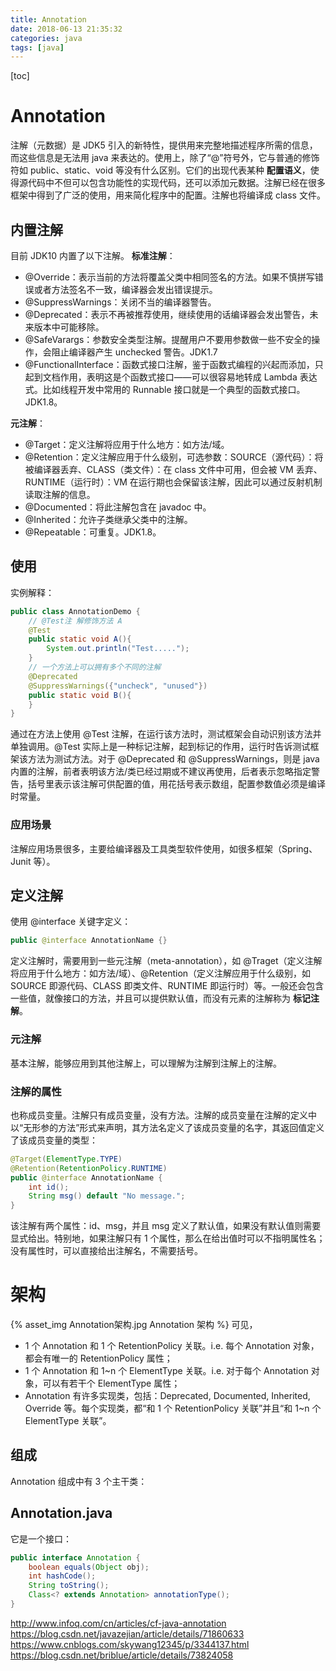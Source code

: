 ```yaml
---
title: Annotation
date: 2018-06-13 21:35:32
categories: java
tags: [java]
---
```

[toc]
# Annotation 
注解（元数据）是 JDK5 引入的新特性，提供用来完整地描述程序所需的信息，而这些信息是无法用 java 来表达的。使用上，除了“@”符号外，它与普通的修饰符如 public、static、void 等没有什么区别。它们的出现代表某种 **配置语义**，使得源代码中不但可以包含功能性的实现代码，还可以添加元数据。注解已经在很多框架中得到了广泛的使用，用来简化程序中的配置。注解也将编译成 class 文件。

## 内置注解
目前 JDK10 内置了以下注解。
**标准注解**：
* @Override：表示当前的方法将覆盖父类中相同签名的方法。如果不慎拼写错误或者方法签名不一致，编译器会发出错误提示。
* @SuppressWarnings：关闭不当的编译器警告。
* @Deprecated：表示不再被推荐使用，继续使用的话编译器会发出警告，未来版本中可能移除。
* @SafeVarargs：参数安全类型注解。提醒用户不要用参数做一些不安全的操作，会阻止编译器产生 unchecked 警告。JDK1.7
* @FunctionalInterface：函数式接口注解，鉴于函数式编程的兴起而添加，只起到文档作用，表明这是个函数式接口——可以很容易地转成 Lambda 表达式。比如线程开发中常用的 Runnable 接口就是一个典型的函数式接口。JDK1.8。

**元注解**：
* @Target：定义注解将应用于什么地方：如方法/域。
* @Retention：定义注解应用于什么级别，可选参数：SOURCE（源代码）：将被编译器丢弃、CLASS（类文件）：在 class 文件中可用，但会被 VM 丢弃、RUNTIME（运行时）：VM 在运行期也会保留该注解，因此可以通过反射机制读取注解的信息。
* @Documented：将此注解包含在 javadoc 中。
* @Inherited：允许子类继承父类中的注解。
* @Repeatable：可重复。JDK1.8。

## 使用
实例解释：
```java 注解的简单使用
public class AnnotationDemo {
    // @Test注 解修饰方法 A
    @Test
    public static void A(){
        System.out.println("Test.....");
    }
    // 一个方法上可以拥有多个不同的注解
    @Deprecated
    @SuppressWarnings({"uncheck", "unused"})
    public static void B(){
    }
}
```
通过在方法上使用 @Test 注解，在运行该方法时，测试框架会自动识别该方法并单独调用。@Test 实际上是一种标记注解，起到标记的作用，运行时告诉测试框架该方法为测试方法。对于 @Deprecated 和 @SuppressWarnings，则是 java 内置的注解，前者表明该方法/类已经过期或不建议再使用，后者表示忽略指定警告，括号里表示该注解可供配置的值，用花括号表示数组，配置参数值必须是编译时常量。

### 应用场景
注解应用场景很多，主要给编译器及工具类型软件使用，如很多框架（Spring、Junit 等）。

## 定义注解
使用 @interface 关键字定义：
```java
public @interface AnnotationName {}
```
定义注解时，需要用到一些元注解（meta-annotation），如 @Traget（定义注解将应用于什么地方：如方法/域）、@Retention（定义注解应用于什么级别，如 SOURCE 即源代码、CLASS 即类文件、RUNTIME 即运行时）等。一般还会包含一些值，就像接口的方法，并且可以提供默认值，而没有元素的注解称为 **标记注解**。

### 元注解
基本注解，能够应用到其他注解上，可以理解为注解到注解上的注解。

### 注解的属性
也称成员变量。注解只有成员变量，没有方法。注解的成员变量在注解的定义中以“无形参的方法”形式来声明，其方法名定义了该成员变量的名字，其返回值定义了该成员变量的类型：
```java
@Target(ElementType.TYPE)
@Retention(RetentionPolicy.RUNTIME)
public @interface AnnotationName {
    int id();
    String msg() default "No message.";
}
```
该注解有两个属性：id、msg，并且 msg 定义了默认值，如果没有默认值则需要显式给出。特别地，如果注解只有 1 个属性，那么在给出值时可以不指明属性名；没有属性时，可以直接给出注解名，不需要括号。


# 架构
{% asset_img Annotation架构.jpg Annotation 架构 %}
可见，
* 1 个 Annotation 和 1 个 RetentionPolicy 关联。i.e. 每个 Annotation 对象，都会有唯一的 RetentionPolicy 属性；
* 1 个 Annotation 和 1~n 个 ElementType 关联。i.e. 对于每个 Annotation 对象，可以有若干个 ElementType 属性；
* Annotation 有许多实现类，包括：Deprecated, Documented, Inherited, Override 等。每个实现类，都“和 1 个 RetentionPolicy 关联”并且“和 1~n 个 ElementType 关联”。


## 组成
Annotation 组成中有 3 个主干类：
## Annotation.java
它是一个接口：
```java
public interface Annotation {
    boolean equals(Object obj);
    int hashCode();
    String toString();
    Class<? extends Annotation> annotationType();
}

```


http://www.infoq.com/cn/articles/cf-java-annotation
https://blog.csdn.net/javazejian/article/details/71860633
https://www.cnblogs.com/skywang12345/p/3344137.html
https://blog.csdn.net/briblue/article/details/73824058